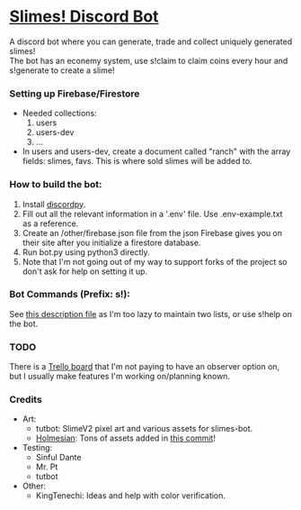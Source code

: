 # [Slimes! Discord Bot](https://slimes.lavask.in)

A discord bot where you can generate, trade and collect uniquely generated slimes! \
The bot has an econemy system, use s!claim to claim coins every hour and s!generate to create a slime!

### **Setting up Firebase/Firestore**
- Needed collections: 
  1. users
  1. users-dev
  1. ...
- In users and users-dev, create a document called "ranch" with the array fields: slimes, favs. This is where sold slimes will be added to.

### **How to build the bot**:
1. Install [discordpy](https://discordpy.readthedocs.io/en/stable/intro.html).
1. Fill out all the relevant information in a '.env' file. Use .env-example.txt as a reference.
1. Create an /other/firebase.json file from the json Firebase gives you on their site after you initialize a firestore database.
1. Run bot.py using python3 directly.
1. Note that I'm not going out of my way to support forks of the project so don't ask for help on setting it up.

### **Bot Commands (Prefix: s!)**:
See [this description file](https://github.com/Lavaskin/slimes-bot/blob/main/other/commands.json) as I'm too lazy to maintain two lists, or use s!help on the bot.

### **TODO**
There is a [Trello board](https://trello.com/invite/b/PQAkZuv1/9c4206afa51bd6153ae5931649f0bfd8/slimes) that I'm not paying to have an observer option on, but I usually make features I'm working on/planning known.

### **Credits**
- Art:
  - tutbot: SlimeV2 pixel art and various assets for slimes-bot.
  - [Holmesian](https://holmesian.carrd.co/ ): Tons of assets added in [this commit](https://github.com/Lavaskin/slimes-bot/commit/e0ab292ff4e4977a9c3004bfe95d3316373c5c93)!
- Testing:
  - Sinful Dante
  - Mr. Pt
  - tutbot
- Other:
  - KingTenechi: Ideas and help with color verification.

